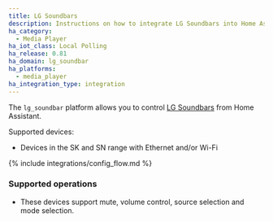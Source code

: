 ```yaml
---
title: LG Soundbars
description: Instructions on how to integrate LG Soundbars into Home Assistant.
ha_category:
  - Media Player
ha_iot_class: Local Polling
ha_release: 0.81
ha_domain: lg_soundbar
ha_platforms:
  - media_player
ha_integration_type: integration
---
```


The `lg_soundbar` platform allows you to control [LG Soundbars](https://www.lg.com/us/sound-bars) from Home Assistant.

Supported devices:

- Devices in the SK and SN range with Ethernet and/or Wi-Fi

{% include integrations/config_flow.md %}

### Supported operations

- These devices support mute, volume control, source selection and mode selection.
